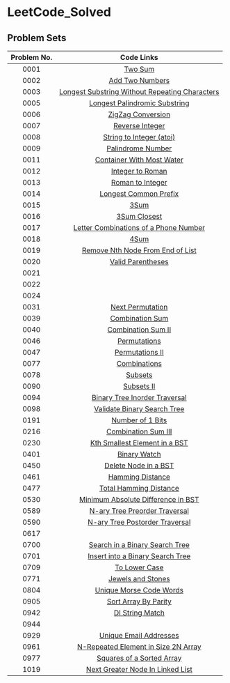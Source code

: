 # LeetCode_Solved
## Problem Sets
| Problem No. | Code Links |
|:--: | :--: | 
0001 |   [Two Sum](https://github.com/john850512/LeetCode_Solved/blob/master/0001.%20Two%20Sum.md)
0002 |[Add Two Numbers](https://github.com/john850512/LeetCode_Solved/blob/master/0002.%20Add%20Two%20Numbers.md)
0003 |[Longest Substring Without Repeating Characters](https://github.com/john850512/LeetCode_Solved/blob/master/0003.%20Longest%20Substring%20Without%20Repeating%20Characters.md)
0005 |[Longest Palindromic Substring](https://github.com/john850512/LeetCode_Solved/blob/master/0005.%20Longest%20Palindromic%20Substring.md)
0006 |[ZigZag Conversion](https://github.com/john850512/LeetCode_Solved/blob/master/0006.%20ZigZag%20Conversion.md)
0007 |[Reverse Integer](https://github.com/john850512/LeetCode_Solved/blob/master/0007.%20Reverse%20Integer.md)
0008 |[String to Integer (atoi)](https://github.com/john850512/LeetCode_Solved/blob/master/0008.%20String%20to%20Integer%20(atoi).md)
0009 |[Palindrome Number](https://github.com/john850512/LeetCode_Solved/blob/master/0009.%20Palindrome%20Number.md)
0011 |[Container With Most Water](https://github.com/john850512/LeetCode_Solved/blob/master/0011.%20Container%20With%20Most%20Water.md)
0012 |[Integer to Roman](https://github.com/john850512/LeetCode_Solved/blob/master/0012.%20Integer%20to%20Roman.md)
0013 |[Roman to Integer](https://github.com/john850512/LeetCode_Solved/blob/master/0013.%20Roman%20to%20Integer.md)
0014 |[Longest Common Prefix](https://github.com/john850512/LeetCode_Solved/blob/master/0014.%20Longest%20Common%20Prefix.md)
0015 |[3Sum](https://github.com/john850512/LeetCode_Solved/blob/master/0015.%203Sum.md)
0016 |[3Sum Closest](https://github.com/john850512/LeetCode_Solved/blob/master/0016.%203Sum%20Closest.md)
0017 |[Letter Combinations of a Phone Number](https://github.com/john850512/LeetCode_Solved/blob/master/0017.%20Letter%20Combinations%20of%20a%20Phone%20Number.md)
0018 |[4Sum](https://github.com/john850512/LeetCode_Solved/blob/master/0018.%204Sum.md)
0019 |[Remove Nth Node From End of List](https://github.com/john850512/LeetCode_Solved/blob/master/0019.%20Remove%20Nth%20Node%20From%20End%20of%20List.md)
0020 |[Valid Parentheses](https://github.com/john850512/LeetCode_Solved/blob/master/0020.%20Valid%20Parentheses.md)
0021 |
0022 |
0024 |
0031 |[Next Permutation](https://github.com/john850512/LeetCode_Solved/blob/master/0031.%20Next%20Permutation.md)
0039 |[Combination Sum](https://github.com/john850512/LeetCode_Solved/blob/master/0039.%20Combination%20Sum.md)
0040 |[Combination Sum II](https://github.com/john850512/LeetCode_Solved/blob/master/0040.%20Combination%20Sum%20II.md)
0046 |[Permutations](https://github.com/john850512/LeetCode_Solved/blob/master/0046.%20Permutations.md)
0047 |[Permutations II](https://github.com/john850512/LeetCode_Solved/blob/master/0047.%20Permutations%20II.md)
0077 |[Combinations](https://github.com/john850512/LeetCode_Solved/blob/master/0077.%20Combinations.md)
0078 |[Subsets](https://github.com/john850512/LeetCode_Solved/blob/master/0078.%20Subsets.md)
0090 |[Subsets II](https://github.com/john850512/LeetCode_Solved/blob/master/0090.%20Subsets%20II.md)
0094 |[Binary Tree Inorder Traversal](https://github.com/john850512/LeetCode_Solved/blob/master/0094.%20Binary%20Tree%20Inorder%20Traversal.md)
0098 |[Validate Binary Search Tree](https://github.com/john850512/LeetCode_Solved/blob/master/0098.%20Validate%20Binary%20Search%20Tree.md)
0191 |[Number of 1 Bits](https://github.com/john850512/LeetCode_Solved/blob/master/0191.%20Number%20of%201%20Bits.md)
0216 |[Combination Sum III](https://github.com/john850512/LeetCode_Solved/blob/master/0216.%20Combination%20Sum%20III.md)
0230 |[Kth Smallest Element in a BST](https://github.com/john850512/LeetCode_Solved/blob/master/0230.%20Kth%20Smallest%20Element%20in%20a%20BST.md)
0401 |[Binary Watch](https://github.com/john850512/LeetCode_Solved/blob/master/0401.%20Binary%20Watch.md)
0450 |[Delete Node in a BST](https://github.com/john850512/LeetCode_Solved/blob/master/0450.%20Delete%20Node%20in%20a%20BST.md)
0461 |[Hamming Distance](https://github.com/john850512/LeetCode_Solved/blob/master/0461.%20Hamming%20Distance.md)
0477 |[Total Hamming Distance](https://github.com/john850512/LeetCode_Solved/blob/master/0477.%20Total%20Hamming%20Distance.md)
0530 |[Minimum Absolute Difference in BST](https://github.com/john850512/LeetCode_Solved/blob/master/0530.%20Minimum%20Absolute%20Difference%20in%20BST.md)
0589 |[N-ary Tree Preorder Traversal](https://github.com/john850512/LeetCode_Solved/blob/master/0589.%20N-ary%20Tree%20Preorder%20Traversal.md)
0590 |[N-ary Tree Postorder Traversal](https://github.com/john850512/LeetCode_Solved/blob/master/0590.%20N-ary%20Tree%20Postorder%20Traversal.md)
0617 |
0700 |[Search in a Binary Search Tree](https://github.com/john850512/LeetCode_Solved/blob/master/0700.%20Search%20in%20a%20Binary%20Search%20Tree.md)
0701 |[Insert into a Binary Search Tree](https://github.com/john850512/LeetCode_Solved/blob/master/0701.%20Insert%20into%20a%20Binary%20Search%20Tree.md)
0709 |[To Lower Case](https://github.com/john850512/LeetCode_Solved/blob/master/0709.%20To%20Lower%20Case.md)
0771 |[Jewels and Stones](https://github.com/john850512/LeetCode_Solved/blob/master/0771.%20Jewels%20and%20Stones.md)
0804 |[Unique Morse Code Words](https://github.com/john850512/LeetCode_Solved/blob/master/0804.%20Unique%20Morse%20Code%20Words.md)
0905 |[Sort Array By Parity](https://github.com/john850512/LeetCode_Solved/blob/master/0905.%20Sort%20Array%20By%20Parity.md)
0942 |[DI String Match](https://github.com/john850512/LeetCode_Solved/blob/master/0942.%20DI%20String%20Match.md)
0944 |
0929 |[Unique Email Addresses](https://github.com/john850512/LeetCode_Solved/blob/master/0929.%20Unique%20Email%20Addresses.md)
0961 |[N-Repeated Element in Size 2N Array](https://github.com/john850512/LeetCode_Solved/blob/master/0961.%20N-Repeated%20Element%20in%20Size%202N%20Array.md)
0977 |[Squares of a Sorted Array](https://github.com/john850512/LeetCode_Solved/blob/master/0977.%20Squares%20of%20a%20Sorted%20Array.md)
1019 |[Next Greater Node In Linked List](https://github.com/john850512/LeetCode_Solved/blob/master/1019.%20Next%20Greater%20Node%20In%20Linked%20List.md)
